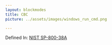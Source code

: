 ```yaml
---
layout: blockmodes
title: CBC
picture: ../assets/images/windows_run_cmd.png

---
```

Defined In: [NIST SP-800-38A](http://csrc.nist.gov)

